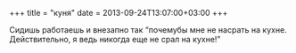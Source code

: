 +++
title = "куня"
date = 2013-09-24T13:07:00+03:00
+++

Сидишь работаешь и внезапно так “почемубы мне не насрать на кухне. Действительно, я ведь никогда еще не срал на кухне!”


